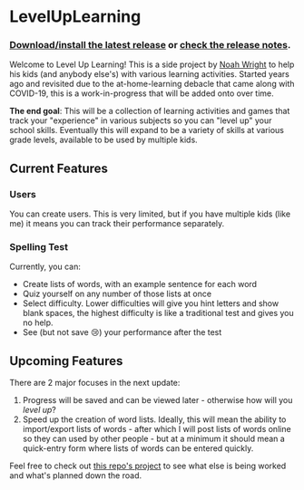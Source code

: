 # LevelUpLearning
### [Download/install the latest release](https://github.com/NoahWright87/LevelUpLearning/releases/latest/download/LevelUpLearning.msi) or [check the release notes](https://github.com/NoahWright87/LevelUpLearning/releases/latest).

Welcome to Level Up Learning!  This is a side project by [Noah Wright](https://github.com/NoahWright87) to help his kids (and anybody else's) with various learning activities.  Started years ago and revisited due to the at-home-learning debacle that came along with COVID-19, this is a work-in-progress that will be added onto over time.

**The end goal**: This will be a collection of learning activities and games that track your "experience" in various subjects so you can "level up" your school skills.  Eventually this will expand to be a variety of skills at various grade levels, available to be used by multiple kids.

## Current Features
### Users
You can create users.  This is very limited, but if you have multiple kids (like me) it means you can track their performance separately.

### Spelling Test
Currently, you can:
- Create lists of words, with an example sentence for each word
- Quiz yourself on any number of those lists at once
- Select difficulty.  Lower difficulties will give you hint letters and show blank spaces, the highest difficulty is like a traditional test and gives you no help.
- See (but not save 😢) your performance after the test


## Upcoming Features
There are 2 major focuses in the next update:
1) Progress will be saved and can be viewed later - otherwise how will you *level up*?
2) Speed up the creation of word lists.  Ideally, this will mean the ability to import/export lists of words - after which I will post lists of words online so they can used by other people - but at a minimum it should mean a quick-entry form where lists of words can be entered quickly.

Feel free to check out [this repo's project](https://github.com/NoahWright87/LevelUpLearning/projects/2) to see what else is being worked and what's planned down the road.
